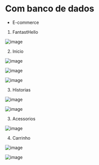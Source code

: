 # Com banco de dados

- E-commerce

1. FantastHello

![image](https://user-images.githubusercontent.com/91853449/168319905-c04c9066-dab5-4af8-9879-a288b5f1dc99.png)

2. Inicio

![image](https://user-images.githubusercontent.com/91853449/168320117-add0996e-efb5-4f38-aeaa-1947b4d4f941.png)

![image](https://user-images.githubusercontent.com/91853449/168320346-88907bc4-851b-49bd-a162-1ea3bd9385f0.png)

![image](https://user-images.githubusercontent.com/91853449/168320475-39a71b16-1d98-4f2c-9ffa-3cd941171d37.png)

3. Historias

![image](https://user-images.githubusercontent.com/91853449/168321033-3f081100-d63a-4cec-8c09-5cf9f8b042d6.png)

![image](https://user-images.githubusercontent.com/91853449/168321217-13dd65bc-f525-40a7-b749-051bd0a48885.png)

3. Acessorios

![image](https://user-images.githubusercontent.com/91853449/168321658-e7177504-8acd-4e9b-8dd7-732a926c8103.png)

4. Carrinho

![image](https://user-images.githubusercontent.com/91853449/168322024-fc632767-14de-43e3-9dcf-848a29490862.png)

![image](https://user-images.githubusercontent.com/91853449/168322150-03dfc1bc-a139-4712-93db-e1255fcfa024.png)

